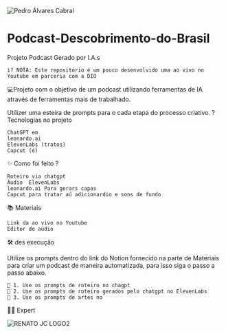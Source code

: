 
![Pedro Álvares Cabral](https://github.com/user-attachments/assets/5138fa70-0d94-4c2c-82e6-9b2fda832007)

# Podcast-Descobrimento-do-Brasil


Projeto Podcast Gerado por I.A.s

    i? NOTA: Este repositório é um pouco desenvolvido uma ao vivo no Youtube em parceria com a DIO

💻Projeto com o objetivo de um podcast utilizando ferramentas de IA através de ferramentas mais de trabalhado.

Utilizer uma esteira de prompts para o cada etapa do processo criativo.
? Tecnologias no projeto

    ChatGPT em
    leonardo.ai
    ElevenLabs (tratos)
    Capcut (é)

✨ Como foi feito ?

    Roteiro via chatgpt
    Áudio  ElevenLabs
    leonardo.ai Para gerars capas
    Capcut para tratar aú adicionardio e sons de fundo

📚 Materiais

    Link da ao vivo no Youtube
    Editor de aúdio

🛠️ des execução

Utilize os prompts dentro do link do Notion fornecido na parte de Materiais para criar um podcast de maneira automatizada, para isso siga o passo a passo abaixo.

    🤖 1. Use os prompts de roteiro no chagpt
    🤖 2. Use os prompts de roteiro gerados pelo chatgpt no ElevenLabs
    🤖 3. Use os prompts de artes no 


👨‍💻 Expert 

 ![RENATO JC LOGO2](https://github.com/user-attachments/assets/71ebe370-4f52-4604-a128-bbb07382350f)


